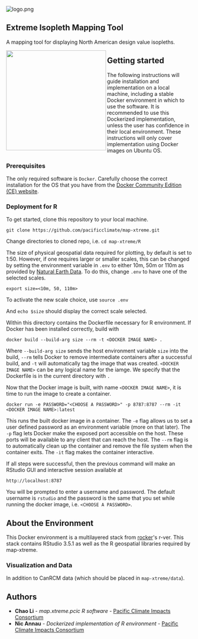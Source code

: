 ![logo.png](https://images.zenhubusercontent.com/5bc02597fcc72f27390ed1f9/c2cf2ba4-edb1-4b47-856e-20338712d4a7)
## Extreme Isopleth Mapping Tool
A mapping tool for displaying North American design value isopleths.

<a href="url"><img src="https://images.zenhubusercontent.com/5bc02597fcc72f27390ed1f9/a07326c9-8e16-4faa-9056-89ebcfdb7c2a" align="left" width="270" ></a>


## Getting started
The following instructions will guide installation and implementation on a local machine, including a stable Docker environment in which to use the software. It is recommended to use this Dockerized implementation, unless the user has confidence in their local environment. These instructions will only cover implementation using Docker images on Ubuntu OS.

### Prerequisites 
The only required software is `Docker`. Carefully choose the correct installation for the OS that you have from the [Docker Community Edition (CE) website](https://docs.docker.com/install/#supported-platforms). 

### Deployment for R
To get started, clone this repository to your local machine.
```
git clone https://github.com/pacificclimate/map-xtreme.git
```

Change directories to cloned repo, i.e. `cd map-xtreme/R`

The size of physical geospatial data required for plotting, by default is set to 1:50. However, if one requires larger or smaller scales, this can be changed by setting the environment variable in `.env` to either 10m, 50m or 110m as provided by [Natural Earth Data](https://www.naturalearthdata.com/downloads/). To do this, change `.env` to have one of the selected scales. 
```
export size=<10m, 50, 110m>
```
To activate the new scale choice, use 
```source .env``` 

And `echo $size` should display the correct scale selected. 

Within this directory contains the Dockerfile necessary for R environment. If Docker has been installed correctly, build with
```
docker build --build-arg size --rm -t <DOCKER IMAGE NAME> .
```
Where `--build-arg size` sends the host environment variable `size` into the build, `--rm` tells Docker to remove intermediate containers after a successful build, and `-t` will automatically tag the image that was created. `<DOCKER IMAGE NAME>` can be any logical name for the iamge. We specify that the Dockerfile is in the current directory with `.`

Now that the Docker image is built, with name `<DOCKER IMAGE NAME>`, it is time to run the image to create a container.

```
docker run -e PASSWORD="<CHOOSE A PASSWORD>" -p 8787:8787 --rm -it <DOCKER IMAGE NAME>:latest
```

This runs the built docker image in a container. The `-e` flag allows us to set a user defined password as an environment variable (more on that later). The `-p` flag lets Docker make the exposed port accessible on the host. These ports will be available to any client that can reach the host. The `--rm` flag is to automatically clean up the container and remove the file system when the container exits. The `-it` flag makes the container interactive.

If all steps were successful, then the previous command will make an RStudio GUI and interactive session available at 
```
http://localhost:8787
```

You will be prompted to enter a username and password. The default username is `rstudio` and the password is the same that you set while running the docker image, i.e. `<CHOOSE A PASSWORD>`. 

## About the Environment
This Docker environment is a multilayered stack from [rocker](https://hub.docker.com/r/rocker/rstudio/)'s r-ver. This stack contains RStudio 3.5.1 as well as the R geospatial libraries required by map-xtreme.

### Visualization and Data
In addition to CanRCM data (which should be placed in `map-xtreme/data`).

## Authors
* **Chao Li** - *map.xtreme.pcic R software* - [Pacific Climate Impacts Consortium](https://www.pacificclimate.org/)
* **Nic Annau** - *Dockerized implementation of R environment* - [Pacific Climate Impacts Consortium](https://www.pacificclimate.org/)
